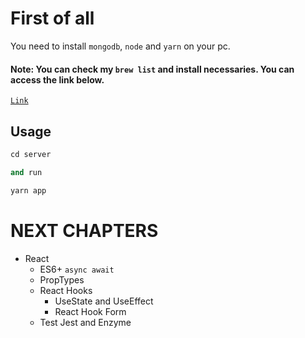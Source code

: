 # First of all

You need to install `mongodb`, `node` and `yarn` on your pc.

#### Note: You can check my `brew list` and install necessaries. You can access the link below.

[`Link`](https://github.com/hakanozkaptan/homebrew-list)

## Usage

```python
cd server

and run

yarn app
```

# NEXT CHAPTERS

- React
  - ES6+ `async await`
  - PropTypes
  - React Hooks
    - UseState and UseEffect
    - React Hook Form
  - Test Jest and Enzyme
